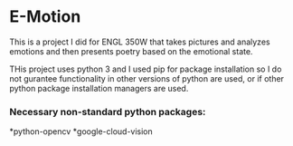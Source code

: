 # E-Motion
This is a project I did for ENGL 350W that takes pictures and analyzes emotions and then presents poetry based on the emotional state. 

THis project uses python 3 and I used pip for package installation so I do not gurantee functionality in other versions of python are used, or if other python package installation managers are used.

### Necessary non-standard python packages:
*python-opencv
*google-cloud-vision

